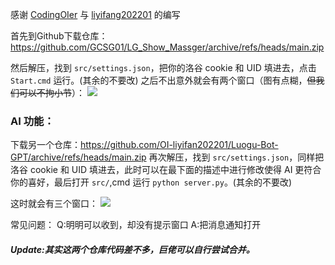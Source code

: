 感谢 [CodingOIer](https://www.luogu.com.cn/user/754324) 与 [liyifang202201](https://www.luogu.com.cn/user/661094) 的编写

首先到Github下载仓库：<https://github.com/GCSG01/LG_Show_Massger/archive/refs/heads/main.zip>

然后解压，找到 `src/settings.json`，把你的洛谷 cookie 和 UID 填进去，点击 `Start.cmd` 运行。(其余的不要改)
之后不出意外就会有两个窗口（图有点糊，~~但我们可以不拘小节~~）：
![](https://images.cnblogs.com/cnblogs_com/blogs/813959/galleries/2417834/t_240824051023_%E6%90%9C%E7%8B%97%E6%88%AA%E5%9B%BE20240824131014.png)

### AI 功能：
下载另一个仓库：<https://github.com/OI-liyifan202201/Luogu-Bot-GPT/archive/refs/heads/main.zip>
再次解压，找到 `src/settings.json`，同样把洛谷 cookie 和 UID 填进去，此时可以在最下面的描述中进行修改使得 AI 更符合你的喜好，最后打开 `src/`,cmd 运行 `python server.py`。(其余的不要改)

这时就会有三个窗口：
![](https://images.cnblogs.com/cnblogs_com/blogs/813959/galleries/2417834/t_240824051310_1.png)

常见问题：
Q:明明可以收到，却没有提示窗口
A:把消息通知打开

##### Update:其实这两个仓库代码差不多，巨佬可以自行尝试合并。